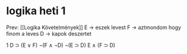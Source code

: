 # logika heti 1

Prev: \[[Logika Követelmények]\]
E -> eszek levest
F -> aztmondom hogy finom a leves
D -> kapok deszertet

1 D ⊃ (E ∨ F)
¬(F ∧ ¬D)
¬(E ⊃ D)
E ∧ (F ⊃ D)
